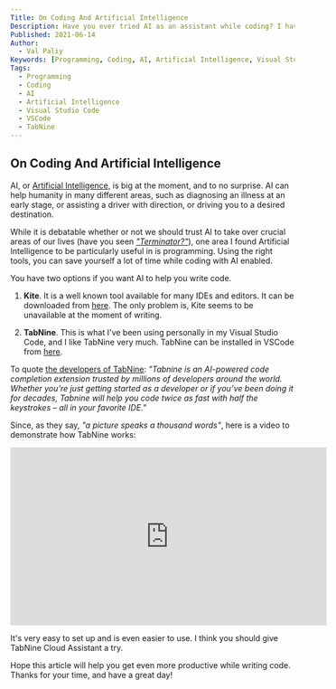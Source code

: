 ```yaml
---
Title: On Coding And Artificial Intelligence
Description: Have you ever tried AI as an assistant while coding? I have, and it can be amazing! Read on!
Published: 2021-06-14
Author:
  - Val Paliy
Keywords: [Programming, Coding, AI, Artificial Intelligence, Visual Studio Code, VSCode, TabNine]
Tags:
  - Programming
  - Coding
  - AI
  - Artificial Intelligence
  - Visual Studio Code
  - VSCode
  - TabNine
---
```


## On Coding And Artificial Intelligence

AI, or [Artificial Intelligence](https://en.wikipedia.org/wiki/Artificial_intelligence), is big at the moment, and to no surprise. AI can help humanity in many different areas, such as diagnosing an illness at an early stage, or assisting a driver with direction, or driving you to a desired destination.

While it is debatable whether or not we should trust AI to take over crucial areas of our lives (have you seen [*"Terminator?"*](https://en.wikipedia.org/wiki/Terminator_(franchise))), one area I found Artificial Intelligence to be particularly useful in is programming. Using the right tools, you can save yourself a lot of time while coding with AI enabled.

You have two options if you want AI to help you write code.

1. **Kite**. It is a well known tool available for many IDEs and editors. It can be downloaded from [here](https://www.kite.com/download/?loc=top_nav). The only problem is, Kite seems to be unavailable at the moment of writing.

2. **TabNine**. This is what I've been using personally in my Visual Studio Code, and I like TabNine very much. TabNine can be installed in VSCode from [here](https://www.tabnine.com/install).

To quote [the developers of TabNine](https://marketplace.visualstudio.com/items?itemName=TabNine.tabnine-vscode): *"Tabnine is an AI-powered code completion extension trusted by millions of developers around the world. Whether you’re just getting started as a developer or if you’ve been doing it for decades, Tabnine will help you code twice as fast with half the keystrokes – all in your favorite IDE."*

Since, as they say, *"a picture speaks a thousand words"*, here is a video to demonstrate how TabNine works:

<div class="align_center">
<iframe width="560" height="315" src="https://www.youtube.com/embed/p7qMFhQh7rY" title="YouTube video player" frameborder="0" allow="accelerometer; autoplay; clipboard-write; encrypted-media; gyroscope; picture-in-picture" allowfullscreen></iframe>
</div>

It's very easy to set up and is even easier to use. I think you should give TabNine Cloud Assistant a try.

Hope this article will help you get even more productive while writing code. Thanks for your time, and have a great day!
